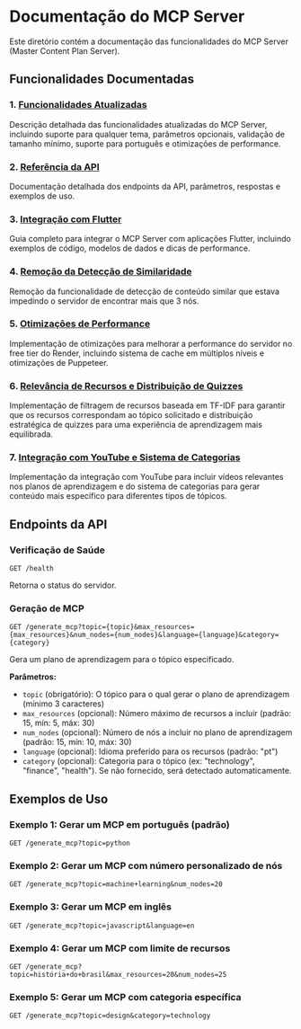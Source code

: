 # Documentação do MCP Server

Este diretório contém a documentação das funcionalidades do MCP Server (Master Content Plan Server).

## Funcionalidades Documentadas

### 1. [Funcionalidades Atualizadas](updated_features.md)

Descrição detalhada das funcionalidades atualizadas do MCP Server, incluindo suporte para qualquer tema, parâmetros opcionais, validação de tamanho mínimo, suporte para português e otimizações de performance.

### 2. [Referência da API](api_reference.md)

Documentação detalhada dos endpoints da API, parâmetros, respostas e exemplos de uso.

### 3. [Integração com Flutter](flutter_integration.md)

Guia completo para integrar o MCP Server com aplicações Flutter, incluindo exemplos de código, modelos de dados e dicas de performance.

### 4. [Remoção da Detecção de Similaridade](removed_similarity_detection.md)

Remoção da funcionalidade de detecção de conteúdo similar que estava impedindo o servidor de encontrar mais que 3 nós.

### 5. [Otimizações de Performance](performance_optimization.md)

Implementação de otimizações para melhorar a performance do servidor no free tier do Render, incluindo sistema de cache em múltiplos níveis e otimizações de Puppeteer.

### 6. [Relevância de Recursos e Distribuição de Quizzes](resource_relevance_and_quiz_distribution.md)

Implementação de filtragem de recursos baseada em TF-IDF para garantir que os recursos correspondam ao tópico solicitado e distribuição estratégica de quizzes para uma experiência de aprendizagem mais equilibrada.

### 7. [Integração com YouTube e Sistema de Categorias](youtube_integration.md)

Implementação da integração com YouTube para incluir vídeos relevantes nos planos de aprendizagem e do sistema de categorias para gerar conteúdo mais específico para diferentes tipos de tópicos.

## Endpoints da API

### Verificação de Saúde

```
GET /health
```

Retorna o status do servidor.

### Geração de MCP

```
GET /generate_mcp?topic={topic}&max_resources={max_resources}&num_nodes={num_nodes}&language={language}&category={category}
```

Gera um plano de aprendizagem para o tópico especificado.

**Parâmetros:**

- `topic` (obrigatório): O tópico para o qual gerar o plano de aprendizagem (mínimo 3 caracteres)
- `max_resources` (opcional): Número máximo de recursos a incluir (padrão: 15, mín: 5, máx: 30)
- `num_nodes` (opcional): Número de nós a incluir no plano de aprendizagem (padrão: 15, mín: 10, máx: 30)
- `language` (opcional): Idioma preferido para os recursos (padrão: "pt")
- `category` (opcional): Categoria para o tópico (ex: "technology", "finance", "health"). Se não fornecido, será detectado automaticamente.

## Exemplos de Uso

### Exemplo 1: Gerar um MCP em português (padrão)

```
GET /generate_mcp?topic=python
```

### Exemplo 2: Gerar um MCP com número personalizado de nós

```
GET /generate_mcp?topic=machine+learning&num_nodes=20
```

### Exemplo 3: Gerar um MCP em inglês

```
GET /generate_mcp?topic=javascript&language=en
```

### Exemplo 4: Gerar um MCP com limite de recursos

```
GET /generate_mcp?topic=história+do+brasil&max_resources=20&num_nodes=25
```

### Exemplo 5: Gerar um MCP com categoria específica

```
GET /generate_mcp?topic=design&category=technology
```
